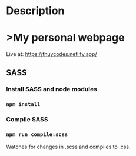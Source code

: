 # Description

<h1>>My personal webpage</h1>

Live at:
https://thuycodes.netlify.app/

<h2> SASS </h2>

### Install SASS and node modules

### `npm install`

### Compile SASS

### `npm run compile:scss`

Watches for changes in .scss and compiles to .css.
